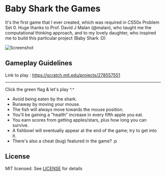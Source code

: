# Baby Shark the Games
It's the first game that I ever created, which was required in CS50x Problem Set 0.
Huge thanks to Prof. David J Malan (@malan), who taught me the computational thinking approach, and to my lovely daughter, who inspired me to build this particular project (Baby Shark :D)

![Screenshot](https://github.com/nonkronk/bbs-thegames/raw/master/ss.gif)

## Gameplay Guidelines
Link to play :
https://scratch.mit.edu/projects/278557551

- - - - -

Click the green flag & let's play ^.^
- Avoid being eaten by the shark.
- Runaway by moving your mouse.
- The fish will always move towards the mouse position.
- You'll be gaining a "health" increase in every fifth apple you eat.
- You earn scores from getting apples/stars, plus how long you can survive.
- A fishbowl will eventually appear at the end of the game; try to get into it.
- There's also a cheat (bug) featured in the game? :p

## License
MIT licensed. See [LICENSE](LICENSE) for details
